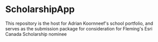 # ScholarshipApp
This repository is the host for Adrian Koornneef's school portfolio, and serves as the submission package
for consideration for Fleming's Esri Canada Scholarship nominee